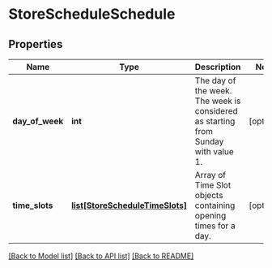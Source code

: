 # StoreScheduleSchedule

## Properties
Name | Type | Description | Notes
------------ | ------------- | ------------- | -------------
**day_of_week** | **int** | The day of the week. The week is considered as starting from Sunday with value 1. | [optional] 
**time_slots** | [**list[StoreScheduleTimeSlots]**](StoreScheduleTimeSlots.md) | Array of Time Slot objects containing opening times for a day. | [optional] 

[[Back to Model list]](../README.md#documentation-for-models) [[Back to API list]](../README.md#documentation-for-api-endpoints) [[Back to README]](../README.md)

